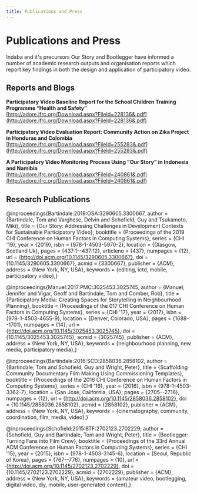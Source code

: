 ```yaml
---
title: Publications and Press
---
```


# Publications and Press

<ClientOnly>

<Leader>

Indaba and it's precursors Our Story and Bootlegger have informed a number of academic research outputs and organisation reports which report key findings in both the design and application of participatory video.

</Leader>

</ClientOnly>

## Reports and Blogs

**Participatory Video Baseline Report for the School Children Training Programme “Health and Safety”** \
[http://adore.ifrc.org/Download.aspx?FileId=228136&.pdf](http://adore.ifrc.org/Download.aspx?FileId=228136&.pdf)

**Participatory Video Evaluation Report: Community Action on Zika Project in Honduras and Colombia** \
[http://adore.ifrc.org/Download.aspx?FileId=255283&.pdf](http://adore.ifrc.org/Download.aspx?FileId=255283&.pdf)

**A Participatory Video Monitoring Process Using "Our Story" in Indonesia and Namibia** \
[http://adore.ifrc.org/Download.aspx?FileId=240861&.pdf](http://adore.ifrc.org/Download.aspx?FileId=240861&.pdf)

## Research Publications

<ClientOnly>

<Citation>

@inproceedings{Bartindale:2019:OSA:3290605.3300667, author = {Bartindale, Tom and Varghese, Delvin and Schofield, Guy and Tsukamoto, Miki}, title = {Our Story: Addressing Challenges in Development Contexts for Sustainable Participatory Video}, booktitle = {Proceedings of the 2019 CHI Conference on Human Factors in Computing Systems}, series = {CHI '19}, year = {2019}, isbn = {978-1-4503-5970-2}, location = {Glasgow, Scotland Uk}, pages = {437:1--437:12}, articleno = {437}, numpages = {12}, url = {http://doi.acm.org/10.1145/3290605.3300667}, doi = {10.1145/3290605.3300667}, acmid = {3300667}, publisher = {ACM}, address = {New York, NY, USA}, keywords = {editing, ictd, mobile, participatory video},}

</Citation>

<Citation>

@inproceedings{Manuel:2017:PMC:3025453.3025745, author = {Manuel, Jennifer and Vigar, Geoff and Bartindale, Tom and Comber, Rob}, title = {Participatory Media: Creating Spaces for Storytelling in Neighbourhood Planning}, booktitle = {Proceedings of the 017 CHI Conference on Human Factors in Computing Systems}, series = {CHI '17}, year = {2017}, isbn = {978-1-4503-4655-9}, location = {Denver, Colorado, USA}, pages = {1688--1701}, numpages = {14}, url = {http://doi.acm.org/10.1145/3025453.3025745}, doi = {10.1145/3025453.3025745}, acmid = {3025745}, publisher = {ACM}, address = {New York, NY, USA}, keywords = {neighbourhood planning, new media, participatory media},}

</Citation>


<Citation>

@inproceedings{Bartindale:2016:SCD:2858036.2858102, author = {Bartindale, Tom and Schofield, Guy and Wright, Peter}, title = {Scaffolding Community Documentary Film Making Using Commissioning Templates}, booktitle = {Proceedings of the 2016 CHI Conference on Human Factors in Computing Systems}, series = {CHI '16}, year = {2016}, isbn = {978-1-4503-3362-7}, location = {San Jose, California, USA}, pages = {2705--2716}, numpages = {12}, url = {http://doi.acm.org/10.1145/2858036.2858102}, doi = {10.1145/2858036.2858102}, acmid = {2858102}, publisher = {ACM}, address = {New York, NY, USA}, keywords = {cinematography, community, coordination, film, media, video},} 

</Citation>

<Citation>

@inproceedings{Schofield:2015:BTF:2702123.2702229, author = {Schofield, Guy and Bartindale, Tom and Wright, Peter}, title = {Bootlegger: Turning Fans into Film Crew}, booktitle = {Proceedings of the 33rd Annual ACM Conference on Human Factors in Computing Systems}, series = {CHI '15}, year = {2015}, isbn = {978-1-4503-3145-6}, location = {Seoul, Republic of Korea}, pages = {767--776}, numpages = {10}, url = {http://doi.acm.org/10.1145/2702123.2702229}, doi = {10.1145/2702123.2702229}, acmid = {2702229}, publisher = {ACM}, address = {New York, NY, USA}, keywords = {amateur video, bootlegging, digital video, diy, mobile, user-generated content},}

</Citation>

</ClientOnly>